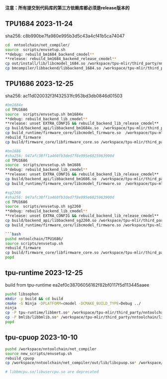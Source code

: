**注意：所有提交到代码库的第三方依赖库都必须是release版本的**

## TPU1684 2023-11-24
sha256: c8b990be7fa980e995b3d5c43a4cf41b5ca74047

``` bash
cd  nntoolchain/net_compiler/
source  scripts/envsetup.sh
**debug: rebuild_bm1684_backend_cmodel**
**release: rebuild_bm1684_backend_release_cmodel**
cp out/install/lib/libcmodel_1684.so /workspace/tpu-mlir/third_party/nntoolchain/lib/
cp bmcompiler/libbackend/libbackend_1684.so /workspace/tpu-mlir/third_party/nntoolchain/lib/
```

## TPU1686 2023-12-25
sha256: ac11d020032f3f432531fc953bd3db0846d01503

``` bash
#bm1684x
cd TPU1686
source  scripts/envsetup.sh bm1684x
**debug: rebuild_backend_lib_cmodel**
**release: unset EXTRA_CONFIG && rebuild_backend_lib_release_cmodel**
cp build/backend_api/libbackend_bm1684x.so  /workspace/tpu-mlir/third_party/nntoolchain/lib/libbackend_1684x.so
cp build_runtime/firmware_core/libcmodel_firmware.so  /workspace/tpu-mlir/third_party/nntoolchain/lib/libcmodel_1684x.so
rebuild_firmware
cp build/firmware_core/libfirmware_core.so /workspace/tpu-mlir/third_party/nntoolchain/lib/libbm1684x_kernel_module.so

#bm1686
#sha256: 947afc38ff1a460fb3ded7f8e995e6825963900d
cd TPU1686
source  scripts/envsetup.sh bm1686
**debug: rebuild_backend_lib_cmodel**
**release: unset EXTRA_CONFIG && rebuild_backend_lib_release_cmodel**
cp build/backend_api/libbackend_bm1686.so  /workspace/tpu-mlir/third_party/nntoolchain/lib/libbackend_1688.so
cp build_runtime/firmware_core/libcmodel_firmware.so  /workspace/tpu-mlir/third_party/nntoolchain/lib/libcmodel_1688.so

#sg2260
#sha256: 947afc38ff1a460fb3ded7f8e995e6825963900d
cd TPU1686
source  scripts/envsetup.sh sg2260
**debug: rebuild_backend_lib_cmodel**
**release: unset EXTRA_CONFIG && rebuild_backend_lib_release_cmodel**
cp build/backend_api/libbackend_sg2260.so /workspace/tpu-mlir/third_party/nntoolchain/lib/libbackend_sg2260.so
cp build_runtime/firmware_core/libcmodel_firmware.so /workspace/tpu-mlir/third_party/nntoolchain/lib/libcmodel_sg2260.so

```bash
pushd nntoolchain/TPU1686/
source scripts/envsetup.sh
rebuild_firmware
cp build/firmware_core/libfirmware_core.so /workspace/tpu-mlir/third_party/nntoolchain/lib/libbm1684x_kernel_module.so
popd
```


## tpu-runtime 2023-12-25
build from tpu-runtime ea2ef0c38706056162f82bf0117f5d113445aaee
``` bash
pushd libsophon
mkdir -p build && cd build
cmake -G Ninja -DPLATFORM=cmodel -DCMAKE_BUILD_TYPE=Debug ../
ninja
cp -P tpu-runtime/libbmrt.so* /workspace/tpu-mlir/third_party/nntoolchain/lib/
cp -P bmlib/libbmlib.so* /workspace/tpu-mlir/third_party/nntoolchain/lib/
popd
```


## tpu-cpuop 2023-10-10

```bash
pushd /workspace/nntoolchain/net_compiler
source new_scripts/envsetup.sh
rebuild_cpuop
cp /workspace/nntoolchain/net_compiler/out/lib/libcpuop.so* /workspace/tpu-mlir/third_party/nntoolchain/lib/

# libbmcpu.so/libusercpu.so are deprecated
```
